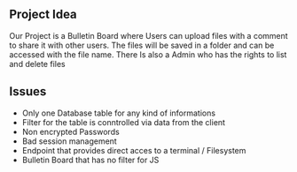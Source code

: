 ## Project Idea 

Our Project is a Bulletin Board where Users can upload files with a comment to share it with other users.
The files will be saved in a folder and can be accessed with the file name. 
There Is also a Admin who has the rights to list and delete files

## Issues
- Only one Database table for any kind of informations
- Filter for the table is conntrolled via data from the client
- Non encrypted Passwords
- Bad session management
- Endpoint that provides direct acces to a terminal / Filesystem
- Bulletin Board that has no filter for JS


